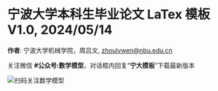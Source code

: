 # 宁波大学本科生毕业论文 LaTex 模板 V1.0, 2024/05/14

**作者**: 宁波大学机械学院，周吕文, zhoulvwen@nbu.edu.cn

关注微信 **#公众号:数学模型**，对话框内回复“**宁大模板**”下载最新版本

![扫码关注数学模型](https://avatars3.githubusercontent.com/u/56642120?s=200&v=4)
